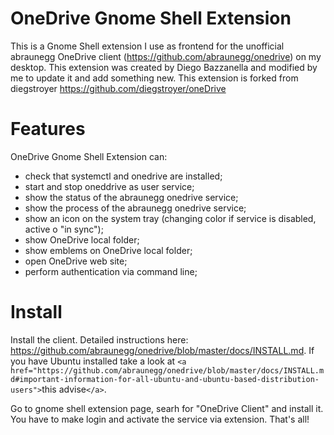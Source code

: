 # OneDrive Gnome Shell Extension

This is a Gnome Shell extension I use as frontend for the unofficial abraunegg OneDrive client (https://github.com/abraunegg/onedrive) on my desktop.
This extension was created by Diego Bazzanella and modified by me to update it and add something new.
This extension is forked from diegstroyer https://github.com/diegstroyer/oneDrive

# Features

OneDrive Gnome Shell Extension can:

- check that systemctl and onedrive are installed;
- start and stop oneddrive as user service;
- show the status of the abraunegg onedrive service;
- show the process of the abraunegg onedrive service;
- show an icon on the system tray (changing color if service is disabled, active o "in sync");
- show OneDrive local folder;
- show emblems on OneDrive local folder;
- open OneDrive web site;
- perform authentication via command line;

# Install

Install the client. Detailed instructions here: https://github.com/abraunegg/onedrive/blob/master/docs/INSTALL.md. If you have Ubuntu installed take a look at `<a href="https://github.com/abraunegg/onedrive/blob/master/docs/INSTALL.md#important-information-for-all-ubuntu-and-ubuntu-based-distribution-users">`this advise`</a>`.

Go to gnome shell extension page, searh for "OneDrive Client" and install it. You have to make login and activate the service via extension. That's all!
